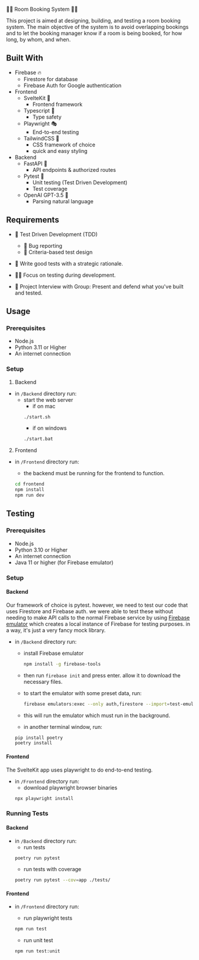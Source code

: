 🏢📅 Room Booking System 🧑‍💻

This project is aimed at designing, building, and testing a room booking system. The main objective of the system is to avoid overlapping bookings and to let the booking manager know if a room is being booked, for how long, by whom, and when.

## Built With

- Firebase 🔥
  - Firestore for database
  - Firebase Auth for Google authentication
- Frontend
  - SvelteKit 🎉
    - Frontend framework
  - Typescript 📜
    - Type safety
  - Playwright 🎭
    - End-to-end testing
  - TailwindCSS 🎨
    - CSS framework of choice
    - quick and easy styling
- Backend
  - FastAPI 🚀
    - API endpoints & authorized routes
  - Pytest 🧪
    - Unit testing (Test Driven Development)
    - Test coverage
  - OpenAI GPT-3.5 🤖
    - Parsing natural language

## Requirements

- 🧪 Test Driven Development (TDD)

  - 🐞 Bug reporting
  - 🎯 Criteria-based test design

- 📝 Write good tests with a strategic rationale.
- 👨‍💻 Focus on testing during development.
- 🤝 Project Interview with Group: Present and defend what you've built and tested.

## Usage

### Prerequisites

- Node.js
- Python 3.11 or Higher
- An internet connection

### Setup

1. Backend

- in `/Backend` directory run:
  - start the web server
    - if on mac
    ```sh
    ./start.sh
    ```
    - if on windows
    ```bash
    ./start.bat
    ```

2. Frontend

- in `/Frontend` directory run:

  - the backend must be running for the frontend to function.

  ```sh
  cd frontend
  npm install
  npm run dev
  ```

## Testing

### Prerequisites

- Node.js
- Python 3.10 or Higher
- An internet connection
- Java 11 or higher (for Firebase emulator)

### Setup

#### Backend

Our framework of choice is pytest. however, we need to test our code that uses Firestore and Firebase auth. we were able to test these without needing to make API calls to the normal Firebase service by using [Firebase emulator](https://firebase.google.com/docs/emulator-suite) which creates a local instance of Firebase for testing purposes. in a way, it's just a very fancy mock library.

- in `/Backend` directory run:

  - install Firebase emulator
    ```sh
    npm install -g firebase-tools
    ```
  - then run `firebase init` and press enter. allow it to download the necessary files.

  - to start the emulator with some preset data, run:
    ```sh
    firebase emulators:exec --only auth,firestore --import=test-emulator-default
    ```
  - this will run the emulator which must run in the background.
  - in another terminal window, run:

  ```sh
  pip install poetry
  poetry install
  ```

#### Frontend

The SvelteKit app uses playwright to do end-to-end testing.

- in `/Frontend` directory run:
  - download playwright browser binaries
  ```sh
  npx playwright install
  ```

### Running Tests

#### Backend

- in `/Backend` directory run:
  - run tests
  ```sh
  poetry run pytest
  ```
  - run tests with coverage
  ```sh
  poetry run pytest --cov=app ./tests/
  ```

#### Frontend

- in `/Frontend` directory run:

  - run playwright tests

  ```sh
  npm run test
  ```

  - run unit test

  ```sh
  npm run test:unit
  ```
